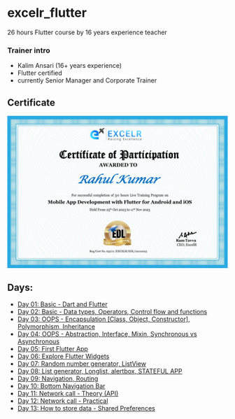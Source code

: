 # excelr_flutter
26 hours Flutter course by 16 years experience teacher

### Trainer intro

- Kalim Ansari (16+ years experience)
- Flutter certified
- currently Senior Manager and Corporate Trainer

## Certificate

<img src="ExcelrFlutter.jpg" alt="certificate">

## Days:

- [Day 01: Basic - Dart and Flutter](/day1.md)
- [Day 02: Basic - Data types, Operators, Control flow and functions](/day2.md)
- [Day 03: OOPS - Encapsulation [Class, Object, Constructor], Polymorphism, Inheritance](/day3.md)
- [Day 04: OOPS - Abstraction, Interface, Mixin, Synchronous vs Asynchronous](/day4.md)
- [Day 05: First Flutter App](/day5.md)
- [Day 06: Explore Flutter Widgets](/day6.md)
- [Day 07: Random number generator, ListView](/day7.md)
- [Day 08: List generator, Longlist, alertbox, STATEFUL APP](/day8.md)
- [Day 09: Navigation, Routing](/day9.md)
- [Day 10: Bottom Navigation Bar](/day10.md)
- [Day 11: Network call - Theory (API)](/day11.md)
- [Day 12: Network call - Practical](/day12.md)
- [Day 13: How to store data - Shared Preferences](/day13.md)